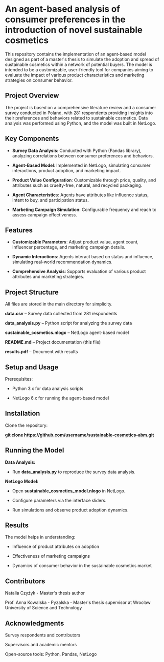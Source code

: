 # An agent-based analysis of consumer preferences in the introduction of novel sustainable cosmetics

This repository contains the implementation of an agent-based model designed as part of a master's thesis to simulate the adoption and spread of sustainable cosmetics within a network of potential buyers. The model is intended to be a customizable, user-friendly tool for companies aiming to evaluate the impact of various product characteristics and marketing strategies on consumer behavior.

## Project Overview

The project is based on a comprehensive literature review and a consumer survey conducted in Poland, with 281 respondents providing insights into their preferences and behaviors related to sustainable cosmetics. Data analysis was performed using Python, and the model was built in NetLogo.


## Key Components

- **Survey Data Analysis**: Conducted with Python (Pandas library), analyzing correlations between consumer preferences and behaviors.

- **Agent-Based Model**: Implemented in NetLogo, simulating consumer interactions, product adoption, and marketing impact.

- **Product Value Configuration**: Customizable through price, quality, and attributes such as cruelty-free, natural, and recycled packaging.

- **Agent Characteristic**s: Agents have attributes like influence status, intent to buy, and participation status.

- **Marketing Campaign Simulation**: Configurable frequency and reach to assess campaign effectiveness.


## Features

- **Customizable Parameters**: Adjust product value, agent count, influencer percentage, and marketing campaign details.

- **Dynamic Interactions**: Agents interact based on status and influence, simulating real-world recommendation dynamics.

- **Comprehensive Analysis**: Supports evaluation of various product attributes and marketing strategies.


## Project Structure

All files are stored in the main directory for simplicity.

**data.csv** – Survey data collected from 281 respondents

**data_analysis.py** – Python script for analyzing the survey data

**sustainable_cosmetics.nlogo** – NetLogo agent-based model

**README.md** – Project documentation (this file)

**results.pdf** – Document with results


## Setup and Usage

Prerequisites:

- Python 3.x for data analysis scripts

- NetLogo 6.x for running the agent-based model


## Installation

Clone the repository:

**git clone https://github.com/username/sustainable-cosmetics-abm.git**


## Running the Model

**Data Analysis:**

- Run **data_analysis.py** to reproduce the survey data analysis.


**NetLogo Model:**

- Open **sustainable_cosmetics_model.nlogo** in NetLogo.

- Configure parameters via the interface sliders.

- Run simulations and observe product adoption dynamics.


## Results

The model helps in understanding:

- Influence of product attributes on adoption

- Effectiveness of marketing campaigns

- Dynamics of consumer behavior in the sustainable cosmetics market


## Contributors

Natalia Czyżyk - Master's thesis author

Prof. Anna Kowalska - Pyzalska - Master's thesis supervisor at Wrocław University of Science and Technology


## Acknowledgments

Survey respondents and contributors

Supervisors and academic mentors

Open-source tools: Python, Pandas, NetLogo
